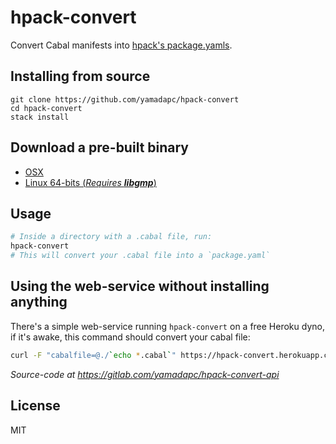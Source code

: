 # hpack-convert
Convert Cabal manifests into [hpack's package.yamls](https://github.com/sol/hpack).

## Installing from source
```
git clone https://github.com/yamadapc/hpack-convert
cd hpack-convert
stack install
```

## Download a pre-built binary
- [OSX](https://github.com/yamadapc/hpack-convert/releases/download/0.14.3/hpack-convert_x86_64-osx.tar.gz)
- [Linux 64-bits (_Requires **libgmp**_)](https://github.com/yamadapc/hpack-convert/releases/download/0.14.3/hpack-convert_x86_64-linux.tar.gz)

## Usage
```bash
# Inside a directory with a .cabal file, run:
hpack-convert
# This will convert your .cabal file into a `package.yaml`
```

## Using the web-service without installing anything
There's a simple web-service running `hpack-convert` on a free Heroku dyno, if
it's awake, this command should convert your cabal file:
```bash
curl -F "cabalfile=@./`echo *.cabal`" https://hpack-convert.herokuapp.com
```
_Source-code at https://gitlab.com/yamadapc/hpack-convert-api_

## License
MIT
